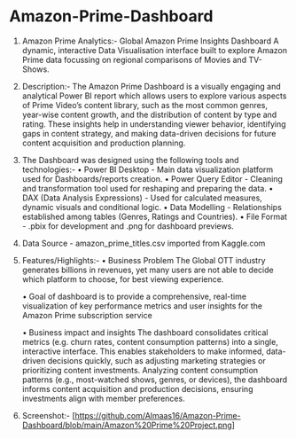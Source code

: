 # Amazon-Prime-Dashboard
1. Amazon Prime Analytics:- Global Amazon Prime Insights Dashboard
A dynamic, interactive Data Visualisation interface built to explore Amazon Prime data focussing on regional comparisons of Movies and TV-Shows.

2. Description:-
The Amazon Prime Dashboard is a visually engaging and analytical Power BI report which allows users to explore various aspects of Prime Video’s content library, such as the most common genres, year-wise content growth, and the distribution of content by type and rating. These insights help in understanding viewer behavior, identifying gaps in content strategy, and making data-driven decisions for future content acquisition and production planning.

  
4. The Dashboard was designed using the following tools and technologies:-
   • Power BI Desktop - Main data visualization platform used for Dashboards/reports creation.
   • Power Query Editor - Cleaning and transformation tool used for reshaping and preparing the data.
   • DAX (Data Analysis Expressions) - Used for calculated measures, dynamic visuals and conditional logic.
   • Data Modelling - Relationships established among tables (Genres, Ratings and Countries).
   • File Format - .pbix for development and .png for dashboard previews.

5. Data Source - amazon_prime_titles.csv imported from Kaggle.com

6. Features/Highlights:-
    • Business Problem
    The Global OTT industry generates billions in revenues, yet many users are not able to decide which platform to choose, 
    for best viewing experience.

    • Goal of dashboard is to provide a comprehensive, real-time visualization of key performance metrics and user insights 
    for the Amazon Prime subscription service

    • Business impact and insights 
    The dashboard consolidates critical metrics (e.g. churn rates, content consumption patterns) into a single, interactive 
    interface. This enables stakeholders to make informed, data-driven decisions quickly, such as adjusting marketing 
    strategies or prioritizing content investments.
    Analyzing content consumption patterns (e.g., most-watched shows, genres, or devices), the dashboard informs content 
    acquisition and production decisions, ensuring investments align with member preferences.

7. Screenshot:- [https://github.com/Almaas16/Amazon-Prime-Dashboard/blob/main/Amazon%20Prime%20Project.png]
   
  

